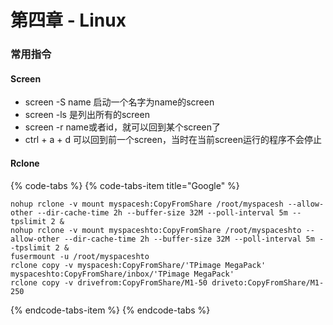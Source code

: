 # 第四章 - Linux

### 常用指令

#### Screen

* screen -S name 启动一个名字为name的screen
* screen -ls 是列出所有的screen
* screen -r name或者id，就可以回到某个screen了
* ctrl + a + d 可以回到前一个screen，当时在当前screen运行的程序不会停止

#### Rclone

{% code-tabs %}
{% code-tabs-item title="Google" %}
```text
nohup rclone -v mount myspacesh:CopyFromShare /root/myspacesh --allow-other --dir-cache-time 2h --buffer-size 32M --poll-interval 5m --tpslimit 2 &
nohup rclone -v mount myspaceshto:CopyFromShare /root/myspaceshto --allow-other --dir-cache-time 2h --buffer-size 32M --poll-interval 5m --tpslimit 2 &
fusermount -u /root/myspaceshto
rclone copy -v myspacesh:CopyFromShare/'TPimage MegaPack' myspaceshto:CopyFromShare/inbox/'TPimage MegaPack'
rclone copy -v drivefrom:CopyFromShare/M1-50 driveto:CopyFromShare/M1-250
```
{% endcode-tabs-item %}
{% endcode-tabs %}



